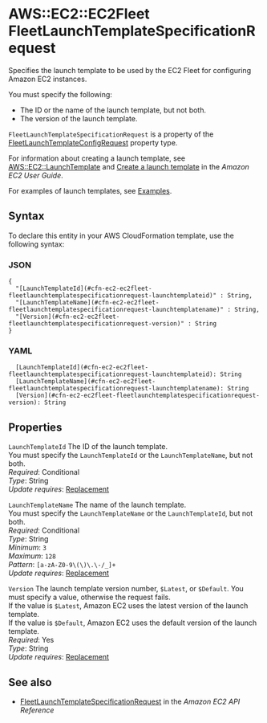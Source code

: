 # AWS::EC2::EC2Fleet FleetLaunchTemplateSpecificationRequest<a name="aws-properties-ec2-ec2fleet-fleetlaunchtemplatespecificationrequest"></a>

Specifies the launch template to be used by the EC2 Fleet for configuring Amazon EC2 instances\.

You must specify the following:
+ The ID or the name of the launch template, but not both\.
+ The version of the launch template\.

`FleetLaunchTemplateSpecificationRequest` is a property of the [ FleetLaunchTemplateConfigRequest](https://docs.aws.amazon.com/AWSCloudFormation/latest/UserGuide/aws-properties-ec2-ec2fleet-fleetlaunchtemplateconfigrequest.html) property type\.

For information about creating a launch template, see [AWS::EC2::LaunchTemplate](https://docs.aws.amazon.com/AWSCloudFormation/latest/UserGuide/aws-resource-ec2-launchtemplate.html) and [Create a launch template](https://docs.aws.amazon.com/AWSEC2/latest/UserGuide/ec2-launch-templates.html#create-launch-template) in the *Amazon EC2 User Guide*\.

For examples of launch templates, see [Examples](https://docs.aws.amazon.com/AWSCloudFormation/latest/UserGuide/aws-resource-ec2-launchtemplate.html#aws-resource-ec2-launchtemplate--examples)\.

## Syntax<a name="aws-properties-ec2-ec2fleet-fleetlaunchtemplatespecificationrequest-syntax"></a>

To declare this entity in your AWS CloudFormation template, use the following syntax:

### JSON<a name="aws-properties-ec2-ec2fleet-fleetlaunchtemplatespecificationrequest-syntax.json"></a>

```
{
  "[LaunchTemplateId](#cfn-ec2-ec2fleet-fleetlaunchtemplatespecificationrequest-launchtemplateid)" : String,
  "[LaunchTemplateName](#cfn-ec2-ec2fleet-fleetlaunchtemplatespecificationrequest-launchtemplatename)" : String,
  "[Version](#cfn-ec2-ec2fleet-fleetlaunchtemplatespecificationrequest-version)" : String
}
```

### YAML<a name="aws-properties-ec2-ec2fleet-fleetlaunchtemplatespecificationrequest-syntax.yaml"></a>

```
  [LaunchTemplateId](#cfn-ec2-ec2fleet-fleetlaunchtemplatespecificationrequest-launchtemplateid): String
  [LaunchTemplateName](#cfn-ec2-ec2fleet-fleetlaunchtemplatespecificationrequest-launchtemplatename): String
  [Version](#cfn-ec2-ec2fleet-fleetlaunchtemplatespecificationrequest-version): String
```

## Properties<a name="aws-properties-ec2-ec2fleet-fleetlaunchtemplatespecificationrequest-properties"></a>

`LaunchTemplateId`  <a name="cfn-ec2-ec2fleet-fleetlaunchtemplatespecificationrequest-launchtemplateid"></a>
The ID of the launch template\.  
You must specify the `LaunchTemplateId` or the `LaunchTemplateName`, but not both\.  
*Required*: Conditional  
*Type*: String  
*Update requires*: [Replacement](https://docs.aws.amazon.com/AWSCloudFormation/latest/UserGuide/using-cfn-updating-stacks-update-behaviors.html#update-replacement)

`LaunchTemplateName`  <a name="cfn-ec2-ec2fleet-fleetlaunchtemplatespecificationrequest-launchtemplatename"></a>
The name of the launch template\.  
You must specify the `LaunchTemplateName` or the `LaunchTemplateId`, but not both\.  
*Required*: Conditional  
*Type*: String  
*Minimum*: `3`  
*Maximum*: `128`  
*Pattern*: `[a-zA-Z0-9\(\)\.\-/_]+`  
*Update requires*: [Replacement](https://docs.aws.amazon.com/AWSCloudFormation/latest/UserGuide/using-cfn-updating-stacks-update-behaviors.html#update-replacement)

`Version`  <a name="cfn-ec2-ec2fleet-fleetlaunchtemplatespecificationrequest-version"></a>
The launch template version number, `$Latest`, or `$Default`\. You must specify a value, otherwise the request fails\.  
If the value is `$Latest`, Amazon EC2 uses the latest version of the launch template\.  
If the value is `$Default`, Amazon EC2 uses the default version of the launch template\.  
*Required*: Yes  
*Type*: String  
*Update requires*: [Replacement](https://docs.aws.amazon.com/AWSCloudFormation/latest/UserGuide/using-cfn-updating-stacks-update-behaviors.html#update-replacement)

## See also<a name="aws-properties-ec2-ec2fleet-fleetlaunchtemplatespecificationrequest--seealso"></a>
+  [ FleetLaunchTemplateSpecificationRequest](https://docs.aws.amazon.com/AWSEC2/latest/APIReference/API_FleetLaunchTemplateSpecificationRequest.html) in the *Amazon EC2 API Reference*